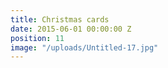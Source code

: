 ```yaml
---
title: Christmas cards
date: 2015-06-01 00:00:00 Z
position: 11
image: "/uploads/Untitled-17.jpg"
---
```


